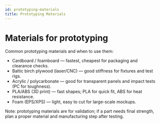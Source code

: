 ```yaml
---
id: prototyping-materials
title: Prototyping Materials
---
```


# Materials for prototyping

Common prototyping materials and when to use them:

- Cardboard / foamboard — fastest, cheapest for packaging and clearance checks.
- Baltic birch plywood (laser/CNC) — good stiffness for fixtures and test rigs.
- Acrylic / polycarbonate — good for transparent panels and impact tests (PC for toughness).
- PLA/ABS (3D print) — fast shapes; PLA for quick fit, ABS for heat resistance.
- Foam (EPS/XPS) — light, easy to cut for large-scale mockups.

Note: prototyping materials are for validation; if a part needs final strength, plan a proper material and manufacturing step after testing.
